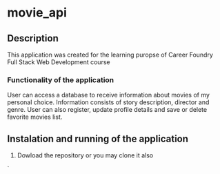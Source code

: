 # movie_api

## Description

This application was created for the learning puropse of Career Foundry Full Stack Web Development course

### Functionality of the application

User can access a database to receive information about movies of my personal choice. Information consists of story description, director and genre.
User can also register, update profile details and save or delete favorite movies list.

## Instalation and running of the application

1. Dowload the repository or you may clone it also

`
